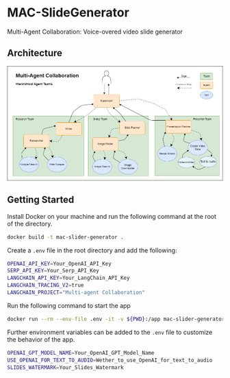# MAC-SlideGenerator

Multi-Agent Collaboration: Voice-overed video slide generator

## Architecture

![Architecture](./architecture.png)

## Getting Started

Install Docker on your machine and run the following command at the root of the directory.

```bash 
docker build -t mac-slider-generator .
```

Create a `.env` file in the root directory and add the following:

```bash
OPENAI_API_KEY=Your_OpenAI_API_Key
SERP_API_KEY=Your_Serp_API_Key
LANGCHAIN_API_KEY=Your_LangChain_API_Key
LANGCHAIN_TRACING_V2=true
LANGCHAIN_PROJECT="Multi-agent Collaboration"
```
Run the following command to start the app

```bash
docker run --rm --env-file .env -it -v ${PWD}:/app mac-slider-generator
```

Further environment variables can be added to the `.env` file to customize the behavior of the app.

```bash
OPENAI_GPT_MODEL_NAME=Your_OpenAI_GPT_Model_Name
USE_OPENAI_FOR_TEXT_TO_AUDIO=Wether_to_use_OpenAI_for_text_to_audio
SLIDES_WATERMARK=Your_Slides_Watermark
```
